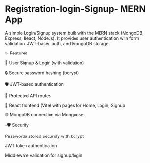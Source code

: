 ﻿# Registration-login-Signup- MERN App

A simple Login/Signup system built with the MERN stack (MongoDB, Express, React, Node.js).
It provides user authentication with form validation, JWT-based auth, and MongoDB storage.

✨ Features

🔑 User Signup & Login (with validation)

🔒 Secure password hashing (bcrypt)

🛡️ JWT-based authentication

📂 Protected API routes

🎨 React frontend (Vite) with pages for Home, Login, Signup

🌐 MongoDB connection via Mongoose

-🛡️ Security

Passwords stored securely with bcrypt

JWT token authentication

Middleware validation for signup/login
